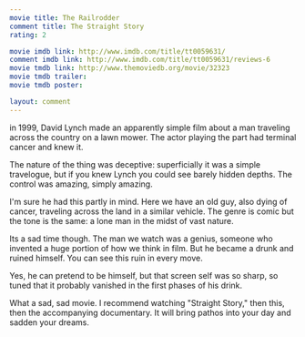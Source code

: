 ```yaml
---
movie title: The Railrodder
comment title: The Straight Story
rating: 2

movie imdb link: http://www.imdb.com/title/tt0059631/
comment imdb link: http://www.imdb.com/title/tt0059631/reviews-6
movie tmdb link: http://www.themoviedb.org/movie/32323
movie tmdb trailer: 
movie tmdb poster: 

layout: comment
---
```


in 1999, David Lynch made an apparently simple film about a man traveling across the country on a lawn mower. The actor playing the part had terminal cancer and knew it.

The nature of the thing was deceptive: superficially it was a simple travelogue, but if you knew Lynch you could see barely hidden depths. The control was amazing, simply amazing.

I'm sure he had this partly in mind. Here we have an old guy, also dying of cancer, traveling across the land in a similar vehicle. The genre is comic but the tone is the same: a lone man in the midst of vast nature.

Its a sad time though. The man we watch was a genius, someone who invented a huge portion of how we think in film. But he became a drunk and ruined himself. You can see this ruin in every move.

Yes, he can pretend to be himself, but that screen self was so sharp, so tuned that it probably vanished in the first phases of his drink.

What a sad, sad movie. I recommend watching "Straight Story," then this, then the accompanying documentary. It will bring pathos into your day and sadden your dreams.